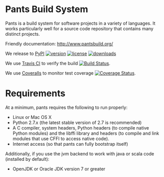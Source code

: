 # Pants Build System

Pants is a build system for software projects in a variety of languages.
It works particularly well for a source code repository that contains many
distinct projects.

Friendly documentation: http://www.pantsbuild.org/

We release to [PyPI](https://pypi.python.org/pypi)
[![version](https://img.shields.io/pypi/v/pantsbuild.pants.svg)](https://pypi.python.org/pypi/pantsbuild.pants)
[![license](https://img.shields.io/pypi/l/pantsbuild.pants.svg)](https://pypi.python.org/pypi/pantsbuild.pants)
[![downloads](https://img.shields.io/pypi/dm/pantsbuild.pants.svg)](https://pypi.python.org/pypi/pantsbuild.pants)

We use [Travis CI](https://travis-ci.org) to verify the build
[![Build Status](https://travis-ci.org/pantsbuild/pants.svg?branch=master)](https://travis-ci.org/pantsbuild/pants/branches).

We use [Coveralls](https://coveralls.io) to monitor test coverage
[![Coverage Status](https://coveralls.io/repos/pantsbuild/pants/badge.png?branch=master)](https://coveralls.io/r/pantsbuild/pants).

# Requirements

At a minimum, pants requires the following to run properly:

* Linux or Mac OS X
* Python 2.7.x (the latest stable version of 2.7 is recommended)
* A C compiler, system headers, Python headers (to compile native Python modules) and the libffi
  library and headers (to compile and link modules that use CFFI to access native code).
* Internet access (so that pants can fully bootstrap itself)

Additionally, if you use the jvm backend to work with java or scala code (installed by default):

* OpenJDK or Oracle JDK version 7 or greater
